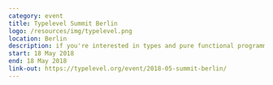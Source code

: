 ```yaml
---
category: event
title: Typelevel Summit Berlin
logo: /resources/img/typelevel.png
location: Berlin
description: if you're interested in types and pure functional programming and want to make those ideas commonplace
start: 18 May 2018
end: 18 May 2018
link-out: https://typelevel.org/event/2018-05-summit-berlin/
---
```

